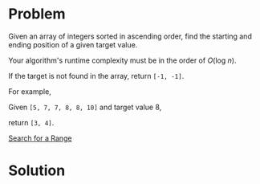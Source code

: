 
# Problem

Given an array of integers sorted in ascending order, find the starting and
ending position of a given target value.

Your algorithm's runtime complexity must be in the order of _O_(log _n_).

If the target is not found in the array, return `[-1, -1]`.

For example,

Given `[5, 7, 7, 8, 8, 10]` and target value 8,

return `[3, 4]`.



[Search for a Range](https://leetcode.com/problems/search-for-a-range)

# Solution



